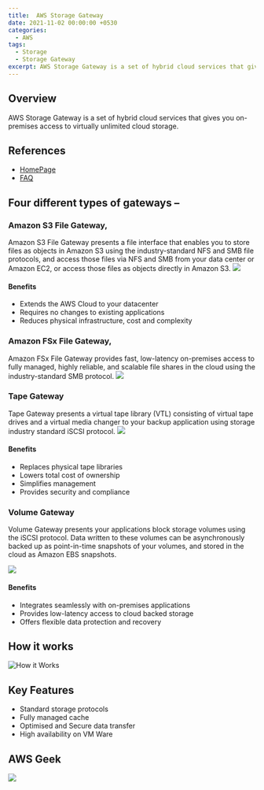 ```yaml
---
title:  AWS Storage Gateway
date: 2021-11-02 00:00:00 +0530
categories: 
  - AWS
tags: 
  - Storage
  - Storage Gateway
excerpt: AWS Storage Gateway is a set of hybrid cloud services that gives you on-premises access to virtually unlimited cloud storage.
---
```


## Overview
AWS Storage Gateway is a set of hybrid cloud services that gives you on-premises access to virtually unlimited cloud storage.

## References
- [HomePage](https://aws.amazon.com/storagegateway)
- [FAQ](https://aws.amazon.com/storagegateway/faqs/)


## Four different types of gateways –

### Amazon S3 File Gateway,

Amazon S3 File Gateway presents a file interface that enables you to store files as objects in Amazon S3 using the industry-standard NFS and SMB file protocols, and access those files via NFS and SMB from your data center or Amazon EC2, or access those files as objects directly in Amazon S3.
![](https://d1.awsstatic.com/cloud-storage/Amazon%20S3%20File%20Gateway%20How%20It%20Works%20Diagram.96e9f7180c6ec8b6212b4d6fadc4a9ac4507b421.png)

#### Benefits

- Extends the AWS Cloud to your datacenter
- Requires no changes to existing applications
- Reduces physical infrastructure, cost and complexity

### Amazon FSx File Gateway,

Amazon FSx File Gateway provides fast, low-latency on-premises access to fully managed, highly reliable, and scalable file shares in the cloud using the industry-standard SMB protocol.
![](https://d1.awsstatic.com/cloud-storage/Amazon%20FSx%20File%20Gateway%20How%20It%20Works%20Diagram.edbf58e4917d47d04e5a5c22132d44bd92733bf5.png)

### Tape Gateway

Tape Gateway presents a virtual tape library (VTL) consisting of virtual tape drives and a virtual media changer to your backup application using storage industry standard iSCSI protocol.
![](https://d1.awsstatic.com/cloud-storage/tape-gateway-diagram.4b6ca2b4e3f97d4df7988544400ae91424503248.png)

#### Benefits

- Replaces physical tape libraries
- Lowers total cost of ownership
- Simplifies management
- Provides security and compliance

### Volume Gateway

Volume Gateway presents your applications block storage volumes using the iSCSI protocol.
Data written to these volumes can be asynchronously backed up as point-in-time snapshots of your volumes, and stored in the cloud as Amazon EBS snapshots.

![](https://d1.awsstatic.com/cloud-storage/volume-gateway-diagram.eedd58ab3fb8a5dcae088622b5c1595dac21a04b.png)

#### Benefits

- Integrates seamlessly with on-premises applications
- Provides low-latency access to cloud backed storage
- Offers flexible data protection and recovery

## How it works

![How it Works](https://d1.awsstatic.com/cloud-storage/product-page-diagram_AWS-Storage-Gateway_HIW%402x.6df96d96cdbaa61ed3ce935262431aabcfb9e52d.png)

## Key Features

- Standard storage protocols
- Fully managed cache
- Optimised and Secure data transfer
- High availability on VM Ware

## AWS Geek

![](https://www.awsgeek.com/AWS-Storage-Gateway/AWS-Storage-Gateway.jpg)

